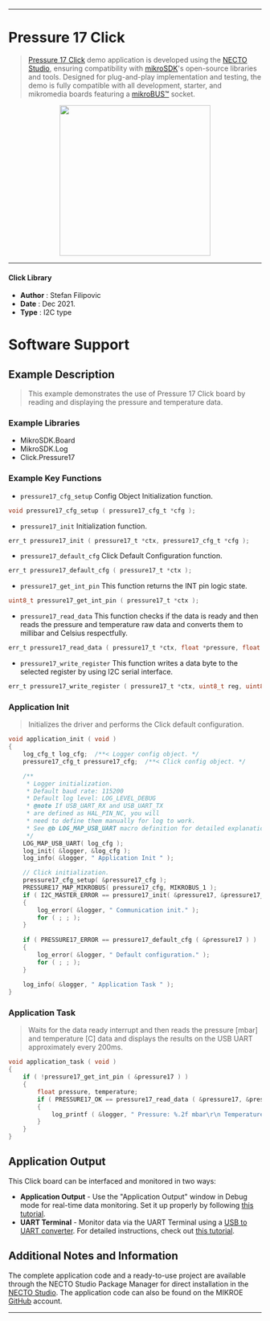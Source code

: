 
---
# Pressure 17 Click

> [Pressure 17 Click](https://www.mikroe.com/?pid_product=MIKROE-4944) demo application is developed using
the [NECTO Studio](https://www.mikroe.com/necto), ensuring compatibility with [mikroSDK](https://www.mikroe.com/mikrosdk)'s
open-source libraries and tools. Designed for plug-and-play implementation and testing, the demo is fully compatible with
all development, starter, and mikromedia boards featuring a [mikroBUS&trade;](https://www.mikroe.com/mikrobus) socket.

<p align="center">
  <img src="https://www.mikroe.com/?pid_product=MIKROE-4944&image=1" height=300px>
</p>

---

#### Click Library

- **Author**        : Stefan Filipovic
- **Date**          : Dec 2021.
- **Type**          : I2C type

# Software Support

## Example Description

> This example demonstrates the use of Pressure 17 Click board by reading and displaying the pressure and temperature data.

### Example Libraries

- MikroSDK.Board
- MikroSDK.Log
- Click.Pressure17

### Example Key Functions

- `pressure17_cfg_setup` Config Object Initialization function.
```c
void pressure17_cfg_setup ( pressure17_cfg_t *cfg );
```

- `pressure17_init` Initialization function.
```c
err_t pressure17_init ( pressure17_t *ctx, pressure17_cfg_t *cfg );
```

- `pressure17_default_cfg` Click Default Configuration function.
```c
err_t pressure17_default_cfg ( pressure17_t *ctx );
```

- `pressure17_get_int_pin` This function returns the INT pin logic state.
```c
uint8_t pressure17_get_int_pin ( pressure17_t *ctx );
```

- `pressure17_read_data` This function checks if the data is ready and then reads the pressure and temperature raw data and converts them to millibar and Celsius respectfully.
```c
err_t pressure17_read_data ( pressure17_t *ctx, float *pressure, float *temperature );
```

- `pressure17_write_register` This function writes a data byte to the selected register by using I2C serial interface.
```c
err_t pressure17_write_register ( pressure17_t *ctx, uint8_t reg, uint8_t data_in );
```

### Application Init

> Initializes the driver and performs the Click default configuration.

```c
void application_init ( void )
{
    log_cfg_t log_cfg;  /**< Logger config object. */
    pressure17_cfg_t pressure17_cfg;  /**< Click config object. */

    /** 
     * Logger initialization.
     * Default baud rate: 115200
     * Default log level: LOG_LEVEL_DEBUG
     * @note If USB_UART_RX and USB_UART_TX 
     * are defined as HAL_PIN_NC, you will 
     * need to define them manually for log to work. 
     * See @b LOG_MAP_USB_UART macro definition for detailed explanation.
     */
    LOG_MAP_USB_UART( log_cfg );
    log_init( &logger, &log_cfg );
    log_info( &logger, " Application Init " );

    // Click initialization.
    pressure17_cfg_setup( &pressure17_cfg );
    PRESSURE17_MAP_MIKROBUS( pressure17_cfg, MIKROBUS_1 );
    if ( I2C_MASTER_ERROR == pressure17_init( &pressure17, &pressure17_cfg ) ) 
    {
        log_error( &logger, " Communication init." );
        for ( ; ; );
    }
    
    if ( PRESSURE17_ERROR == pressure17_default_cfg ( &pressure17 ) )
    {
        log_error( &logger, " Default configuration." );
        for ( ; ; );
    }
    
    log_info( &logger, " Application Task " );
}
```

### Application Task

> Waits for the data ready interrupt and then reads the pressure [mbar] and temperature [C] data
and displays the results on the USB UART approximately every 200ms.

```c
void application_task ( void )
{
    if ( !pressure17_get_int_pin ( &pressure17 ) )
    {
        float pressure, temperature;
        if ( PRESSURE17_OK == pressure17_read_data ( &pressure17, &pressure, &temperature ) )
        {
            log_printf ( &logger, " Pressure: %.2f mbar\r\n Temperature: %.2f C\r\n\n", pressure, temperature );
        }
    }
}
```

## Application Output

This Click board can be interfaced and monitored in two ways:
- **Application Output** - Use the "Application Output" window in Debug mode for real-time data monitoring.
Set it up properly by following [this tutorial](https://www.youtube.com/watch?v=ta5yyk1Woy4).
- **UART Terminal** - Monitor data via the UART Terminal using
a [USB to UART converter](https://www.mikroe.com/click/interface/usb?interface*=uart,uart). For detailed instructions,
check out [this tutorial](https://help.mikroe.com/necto/v2/Getting%20Started/Tools/UARTTerminalTool).

## Additional Notes and Information

The complete application code and a ready-to-use project are available through the NECTO Studio Package Manager for 
direct installation in the [NECTO Studio](https://www.mikroe.com/necto). The application code can also be found on
the MIKROE [GitHub](https://github.com/MikroElektronika/mikrosdk_click_v2) account.

---
